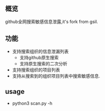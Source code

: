 ## 概览
github全网搜索敏感信息泄露,it's fork from gsil.

## 功能
* 支持搜索组织的信息泄漏列表
    * 支持github原生搜索
	* 支持原生搜索的二次分析
* 支持搜索组织的项目列表
* 支持从搜索到的组织项目列表中搜索敏感信息.

## usage 
* python3 scan.py -h
